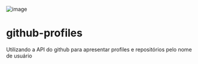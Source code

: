 ![image](https://user-images.githubusercontent.com/43863949/97512267-d7561180-1967-11eb-82d8-de3d0f25122e.png)

# github-profiles
Utilizando a API do github para apresentar profiles e repositórios pelo nome de usuário

